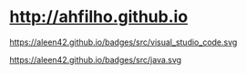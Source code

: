 # http://ahfilho.github.io

https://aleen42.github.io/badges/src/visual_studio_code.svg

https://aleen42.github.io/badges/src/java.svg
